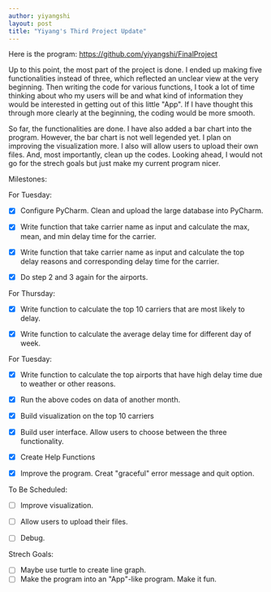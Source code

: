 ```yaml
---
author: yiyangshi
layout: post
title: "Yiyang's Third Project Update"
---
```

Here is the program:
https://github.com/yiyangshi/FinalProject

Up to this point, the most part of the project is done. I ended up making five functionalities instead of three, which reflected an unclear view at the very beginning. Then writing the code for various functions, I took a lot of time thinking about who my users will be and what kind of information they would be interested in getting out of this little "App". If I have thought this through more clearly at the beginning, the coding would be more smooth.

So far, the functionalities are done. I have also added a bar chart into the program. However, the bar chart is not well legended yet. I plan on improving the visualization more. I also will allow users to upload their own files. And, most importantly, clean up the codes. Looking ahead, I would not go for the strech goals but just make my current program nicer.


Milestones:

For Tuesday:

- [x] Configure PyCharm. Clean and upload the large database into PyCharm.
- [x] Write function that take carrier name as input and calculate the max, mean, and min delay time for the carrier.
- [x] Write function that take carrier name as input and calculate the top delay reasons and corresponding delay time for the carrier. 
- [x] Do step 2 and 3 again for the airports.


For Thursday:

- [x] Write function to calculate the top 10 carriers that are most likely to delay.
- [x] Write function to calculate the average delay time for different day of week. 


For Tuesday:

- [x] Write function to calculate the top airports that have high delay time due to weather or other reasons. 
- [x] Run the above codes on data of another month.
- [x] Build visualization on the top 10 carriers
- [x] Build user interface. Allow users to choose between the three functionality.
- [x] Create Help Functions
- [x] Improve the program. Creat "graceful" error message and quit option.


To Be Scheduled:

- [ ] Improve visualization.
- [ ] Allow users to upload their files.
- [ ] Debug. 


Strech Goals:

- [ ] Maybe use turtle to create line graph.
- [ ] Make the program into an "App"-like program. Make it fun. 
